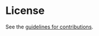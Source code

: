 # License

See the
[guidelines for contributions](https://github.com/FCBGP/fcbgp-protocol/blob/main/CONTRIBUTING.md).
